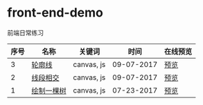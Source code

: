 # front-end-demo
前端日常练习


序号 | 名称 | 关键词  | 时间 | 在线预览
---|---| --- | --- | --- |
3 | [轮廓线](https://github.com/lwvoid/front-end-demo/tree/master/20170910-skyline)|canvas, js| 09-07-2017 | [预览](https://lwvoid.github.io/front-end-demo/20170910-skyline/)
2 | [线段相交](https://github.com/lwvoid/front-end-demo/tree/master/20170907-line-segment-intersection)|canvas, js| 09-07-2017 | [预览](https://lwvoid.github.io/front-end-demo/20170907-line-segment-intersection/)
1 | [绘制一棵树](https://github.com/lwvoid/front-end-demo/tree/master/20170723-draw-a-tree)|canvas, js| 07-23-2017 | [预览](https://lwvoid.github.io/front-end-demo/20170723-draw-a-tree/)